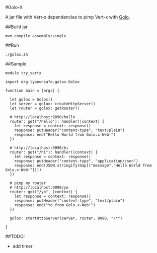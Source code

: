#Golo-X

A jar file with Vert-x dependencies to pimp Vert-x with [Golo](http://golo-lang.org/).

##Build jar

    mvn compile assembly:single

##Run

    ./golox.sh

##Sample

```golo
module try_vertx

import org.typeunsafe.golox.Golox

function main = |args| {

  let golox = Golox()
  let server = golox: createHttpServer()
  let router = golox: getRouter()

  # http://localhost:9090/hello
  router: get("/hello"): handler(|context| {
    let response = context: response()
    response: putHeader("content-type", "text/plain")
    response: end("Hello World from Golo.x-Web!")
  })

  # http://localhost:9090/hi
  router: get("/hi"): handler(|context| {
    let response = context: response()
    response: putHeader("content-type", "application/json")
    response: end(JSON.stringify(map[["message","Hello World from Golo.x-Web!"]]))
  })

  # pimp my router
  # http://localhost:9090/yo
  router: get("/yo", |context| {
    let response = context: response()
    response: putHeader("content-type", "text/plain")
    response: end("Yo from Golo.x-Web!")
  })

  golox: startHttpServer(server, router, 9090, "/*")

}
```

##TODO:

- add timer